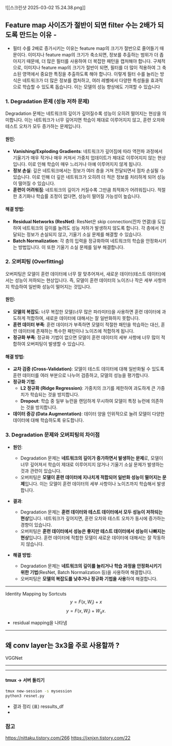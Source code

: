 ![[스크린샷 2025-03-02 15.24.38.png]]


##  Feature map 사이즈가 절반이 되면 filter 수는 2배가 되도록 만드는 이유 -

- 필터 수를 2배로 증가시키는 이유는 feature map의 크기가 절반으로 줄어들기 때문이다. 이미지나 feature map의 크기가 축소되면, 정보를 추출하는 범위가 더 좁아지기 때문에, 더 많은 필터를 사용하여 더 복잡한 패턴을 캡처해야 합니다.
구체적으로, 이미지나 feature map의 크기가 절반이 되면, 필터를 더 많이 적용하여 그 축소된 영역에서 중요한 특징을 추출하도록 해야 합니다. 이렇게 필터 수를 늘리는 방식은 네트워크가 더 많은 정보를 캡처하고, 여러 레벨에서 다양한 특성들을 효과적으로 학습할 수 있도록 돕습니다. 이는 모델의 성능 향상에도 기여할 수 있습니다

### 1. **Degradation 문제 (성능 저하 문제)**

Degradation 문제는 네트워크의 깊이가 깊어질수록 성능이 오히려 떨어지는 현상을 의미합니다. 이는 네트워크가 너무 깊어지면 학습이 제대로 이루어지지 않고, 훈련 오차와 테스트 오차가 모두 증가하는 문제입니다.

#### 원인:

- **Vanishing/Exploding Gradients**: 네트워크가 깊어짐에 따라 역전파 과정에서 기울기가 매우 작거나 매우 커져서 가중치 업데이트가 제대로 이루어지지 않는 현상입니다. 이로 인해 학습이 매우 느리거나 아예 이루어지지 않게 됩니다.
- **정보 손실**: 깊은 네트워크에서는 정보가 여러 층을 거쳐 전달되면서 점차 손실될 수 있습니다. 이로 인해 더 깊은 네트워크가 오히려 더 적은 정보를 처리하게 되어 성능이 떨어질 수 있습니다.
- **훈련이 어려워짐**: 네트워크의 깊이가 커질수록 그만큼 최적화가 어려워집니다. 적절한 초기화나 학습률 조정이 없다면, 성능이 떨어질 가능성이 높습니다.

#### 해결 방법:

- **Residual Networks (ResNet)**: ResNet은 skip connection(잔차 연결)을 도입하여 네트워크의 깊이를 늘려도 성능 저하가 발생하지 않도록 합니다. 각 층에서 전달되는 정보가 손실되지 않고, 기울기 소실 문제를 해결할 수 있습니다.
- **Batch Normalization**: 각 층의 입력을 정규화하여 네트워크의 학습을 안정화시키는 방법입니다. 이 또한 기울기 소실 문제를 일부 해결합니다.

### 2. **오버피팅 (Overfitting)**

오버피팅은 모델이 훈련 데이터에 너무 잘 맞추어져서, 새로운 데이터(테스트 데이터)에서는 성능이 저하되는 현상입니다. 즉, 모델이 훈련 데이터의 노이즈나 작은 세부 사항까지 학습하여 일반화 성능이 떨어지는 것입니다.

#### 원인:

- **모델의 복잡도**: 너무 복잡한 모델(너무 많은 파라미터)을 사용하면 훈련 데이터에 과도하게 적합하여, 새로운 데이터에 대해서는 잘 일반화하지 못합니다.
- **훈련 데이터 부족**: 훈련 데이터가 부족하면 모델이 적절한 패턴을 학습하는 대신, 훈련 데이터에 존재하는 특수한 패턴이나 노이즈에 적합하게 됩니다.
- **정규화 부족**: 정규화 기법이 없으면 모델이 훈련 데이터의 세부 사항에 너무 많이 적합하여 오버피팅이 발생할 수 있습니다.

#### 해결 방법:

- **교차 검증 (Cross-Validation)**: 모델이 테스트 데이터에 대해 일반화될 수 있도록 훈련 데이터를 여러 부분으로 나누어 검증하고, 모델의 성능을 평가합니다.
- **정규화 기법**:
    - **L2 정규화 (Ridge Regression)**: 가중치의 크기를 제한하여 과도하게 큰 가중치가 학습되는 것을 방지합니다.
    - **Dropout**: 학습 중 일부 뉴런을 랜덤하게 무시하여 모델이 특정 뉴런에 의존하는 것을 방지합니다.
- **데이터 증강 (Data Augmentation)**: 데이터 양을 인위적으로 늘려 모델이 다양한 데이터에 대해 학습하도록 유도합니다.

### 3. **Degradation 문제와 오버피팅의 차이점**

- **원인**:
    
    - Degradation 문제는 **네트워크의 깊이가 증가하면서 발생하는 문제**로, 모델이 너무 깊어져서 학습이 제대로 이루어지지 않거나 기울기 소실 문제가 발생하는 것과 관련이 있습니다.
    - 오버피팅은 **모델이 훈련 데이터에 지나치게 적합되어 일반화 성능이 떨어지는 문제**입니다. 이는 모델이 훈련 데이터의 세부 사항이나 노이즈까지 학습해서 발생합니다.
- **결과**:
    
    - Degradation 문제는 **훈련 데이터와 테스트 데이터에서 모두 성능이 저하되는 현상**입니다. 네트워크가 깊어지면, 훈련 오차와 테스트 오차가 동시에 증가하는 경향이 있습니다.
    - 오버피팅은 **훈련 데이터에서 성능은 좋지만 테스트 데이터에서 성능이 나빠지는 현상**입니다. 훈련 데이터에 적합한 모델이 새로운 데이터에 대해서는 잘 작동하지 않습니다.
- **해결 방법**:
    
    - Degradation 문제는 **네트워크의 깊이를 늘리거나 학습 과정을 안정화시키기 위한 기법**(ResNet, Batch Normalization 등)을 사용하여 해결합니다.
    - 오버피팅은 **모델의 복잡도를 낮추거나 정규화 기법을 사용**하여 해결합니다.

---

Identity Mapping by Sortcuts
$$
y = F(x, {W_i}) + x
$$
$$
y = F(x, {W_i}) + W_sx.
$$

- residual mapping을 나타냄




---

## **왜 conv layer는 3x3을 주로 사용할까 ?**


VGGNet 



---



---
#### tmux -> 서버 돌리기
```bash
tmux new-session -s mysession
python3 resnet.py
```

- 결과 정리 (표) ressults_df
- 
### 참고
https://nittaku.tistory.com/266
https://jxnjxn.tistory.com/22